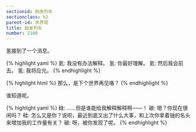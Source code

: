 ```yaml
---
sectionid: 始发列车
sectionclass: h2
parent-id: 世界观
title: 始发列车
number: 2100
---
```

氢接到了一个消息。

{% highlight yaml %}
氦: 我没有办法解释。
氢: 你最好理解。
氦: 然后我会前去。
氢: 我将应允。
{% endhighlight %}

{% highlight html %}
那么，是下个世界再见咯？
{% endhighlight %}

谁知道呢。

{% highlight yaml %}
硅: ……但是谁能给我解释解释啊——！
碳: 嗯？你现在很闲吗？
硅: 怎么又是你？说呗，最近到底又出了什么大事，和上次你拿着铀的名头来增加我的工作量有关？
碳: 呀，被你发现了呢。
{% endhighlight %}